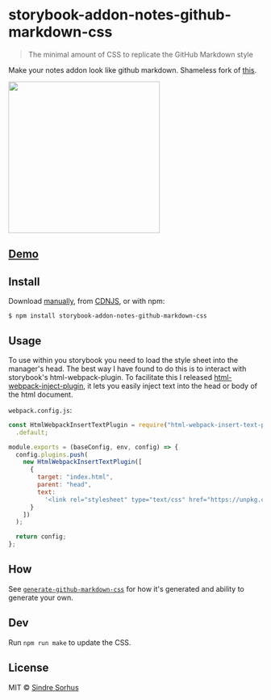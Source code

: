 # storybook-addon-notes-github-markdown-css

> The minimal amount of CSS to replicate the GitHub Markdown style

Make your notes addon look like github markdown. Shameless fork of [this](https://github.com/sindresorhus/github-markdown-css).

[<img src="https://cloud.githubusercontent.com/assets/170270/5219062/f22a978c-7685-11e4-8316-af25b6c89bc0.png" width="300">](http://sindresorhus.com/github-markdown-css)

## [Demo](http://sindresorhus.com/github-markdown-css)

## Install

Download [manually](https://raw.githubusercontent.com/sindresorhus/github-markdown-css/gh-pages/github-markdown.css), from [CDNJS](https://cdnjs.com/libraries/github-markdown-css), or with npm:

```
$ npm install storybook-addon-notes-github-markdown-css
```

## Usage

To use within you storybook you need to load the style sheet into the manager's head. The best way I have found to do this is to interact with storybook's html-webpack-plugin. To facilitate this I released [html-webpack-inject-plugin](https://github.com/hipstersmoothie/html-webpack-inject-plugin), it lets you easily inject text into the head or body of the html document.

`webpack.config.js`:

```js
const HtmlWebpackInsertTextPlugin = require("html-webpack-insert-text-plugin")
  .default;

module.exports = (baseConfig, env, config) => {
  config.plugins.push(
    new HtmlWebpackInsertTextPlugin([
      {
        target: "index.html",
        parent: "head",
        text:
          '<link rel="stylesheet" type="text/css" href="https://unpkg.com/storybook-addon-notes-github-markdown-css@1.0.0/github-markdown.css" />'
      }
    ])
  );

  return config;
};
```

## How

See [`generate-github-markdown-css`](https://github.com/sindresorhus/generate-github-markdown-css) for how it's generated and ability to generate your own.

## Dev

Run `npm run make` to update the CSS.

## License

MIT © [Sindre Sorhus](https://sindresorhus.com)
